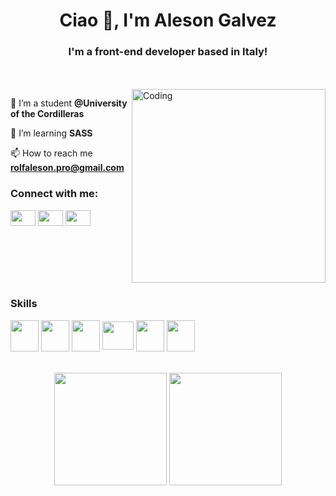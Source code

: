 <h1 align="center">Ciao 👋, I'm Aleson Galvez</h1>
<h3 align="center">I'm a front-end developer based in Italy!</h3>
<br>
<br>
<img align="right" alt="Coding" width="310" src="https://c.tenor.com/tkhBN6TlHkoAAAAi/bttv-rolling-cat.gif">

🔭 I’m a student **@University of the Cordilleras**

🌱 I’m learning **SASS**

📫 How to reach me **rolfaleson.pro@gmail.com**


<h3 align="left">Connect with me:</h3>
<p align="left">
<a href="https://twitter.com/alesonnnnnnn" target="_blank"><img align="center" src="https://raw.githubusercontent.com/rahuldkjain/github-profile-readme-generator/master/src/images/icons/Social/twitter.svg"  height="25" width="40" /></a>
<a href="https://www.linkedin.com/in/aleson-galvez-668757202/" target="_blank"><img align="center" src="https://raw.githubusercontent.com/rahuldkjain/github-profile-readme-generator/master/src/images/icons/Social/linked-in-alt.svg" height="25" width="40" /></a>
<a href="https://www.instagram.com/alesondesign/?hl=en" target="_blank"><img align="center" src="https://raw.githubusercontent.com/rahuldkjain/github-profile-readme-generator/master/src/images/icons/Social/instagram.svg"  height="25" width="40" /></a>
</p>

<div style="display: inline-block">
 <h3>Skills</h3>
 <img src="https://cdn.jsdelivr.net/gh/devicons/devicon/icons/html5/html5-original-wordmark.svg" width="45" height="50" align="center"/>
 <img src="https://cdn.jsdelivr.net/gh/devicons/devicon/icons/css3/css3-original-wordmark.svg" width="45" height="50"  align="center" />
 <img src="https://cdn.jsdelivr.net/gh/devicons/devicon/icons/javascript/javascript-original.svg" width="45" height="50" align="center"  />
 <img src="https://cdn.jsdelivr.net/gh/devicons/devicon/icons/sass/sass-original.svg" width="50" height="45"  align="center"  />
 <img src="https://cdn.jsdelivr.net/gh/devicons/devicon/icons/java/java-original-wordmark.svg" width="45" height="50" align="center" />
 <img src="https://cdn.jsdelivr.net/gh/devicons/devicon/icons/python/python-original-wordmark.svg" width="45" height="50"  align="center"  /> 
</div>

<br>
<br>
<br>

<div align="center">
  <img height="180em" src="https://github-readme-stats.vercel.app/api?username=alesonpro&show_icons=true&theme=radical&include_all_commits=true&count_private=true"/>
  <img height="180em" src="https://github-readme-stats.vercel.app/api/top-langs/?username=alesonpro&layout=compact&langs_count=7&theme=radical"/>
</div>








